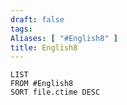 ```yaml
---
draft: false
tags:
Aliases: [ "#English8" ]
title: English8
---
```

```dataview
LIST
FROM #English8  
SORT file.ctime DESC
```
